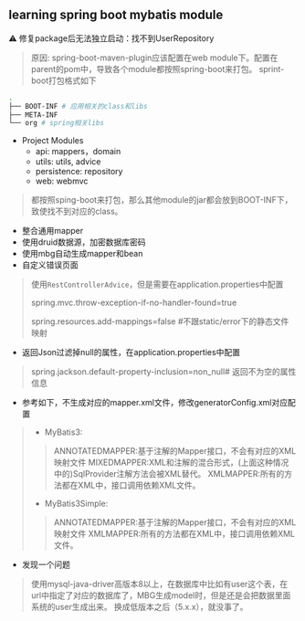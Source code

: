 ## learning spring boot mybatis module

⚠️  修复package后无法独立启动：找不到UserRepository
> 原因: spring-boot-maven-plugin应该配置在web module下。配置在parent的pom中，导致各个module都按照spring-boot来打包。
> sprint-boot打包格式如下

```bash
.
├── BOOT-INF # 应用相关的class和libs
├── META-INF
└── org # spring相关libs
```

- Project Modules
    - api: mappers，domain
    - utils: utils, advice
    - persistence: repository
    - web: webmvc

> 都按照sping-boot来打包，那么其他module的jar都会放到BOOT-INF下，致使找不到对应的class。

- 整合通用mapper
- 使用druid数据源，加密数据库密码
- 使用mbg自动生成mapper和bean
- 自定义错误页面
   
> 使用`RestControllerAdvice`，但是需要在application.properties中配置
>
> spring.mvc.throw-exception-if-no-handler-found=true
>
> spring.resources.add-mappings=false #不跟static/error下的静态文件映射

- 返回Json过滤掉null的属性，在application.properties中配置

> spring.jackson.default-property-inclusion=non_null# 返回不为空的属性信息

- 参考如下，不生成对应的mapper.xml文件，修改generatorConfig.xml对应配置

> - MyBatis3:
>  > ANNOTATEDMAPPER:基于注解的Mapper接口，不会有对应的XML映射文件 
>  > MIXEDMAPPER:XML和注解的混合形式，(上面这种情况中的)SqlProvider注解方法会被XML替代。 
>  > XMLMAPPER:所有的方法都在XML中，接口调用依赖XML文件。
> 
> - MyBatis3Simple: 
> > ANNOTATEDMAPPER:基于注解的Mapper接口，不会有对应的XML映射文件 
> > XMLMAPPER:所有的方法都在XML中，接口调用依赖XML文件。

- 发现一个问题

> 使用mysql-java-driver高版本8以上，在数据库中比如有user这个表，在url中指定了对应的数据库了，MBG生成model时，但是还是会把数据里面系统的user生成出来。
> 换成低版本之后（5.x.x），就没事了。
